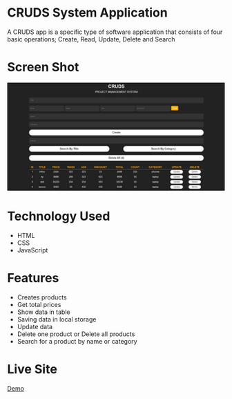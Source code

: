 # CRUDS System Application

A CRUDS app is a specific type of software application that consists of four basic operations; Create, Read, Update, Delete and Search

# Screen Shot

![Application](./images/Capture.JPG)

# Technology Used

- HTML
- CSS
- JavaScript

# Features

- Creates products
- Get total prices
- Show data in table
- Saving data in local storage
- Update data
- Delete one product or Delete all products
- Search for a product by name or category

# Live Site

[Demo](https://ahmedbedeir.github.io/cruds-system/)
